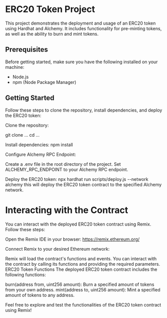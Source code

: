 # ERC20 Token Project

This project demonstrates the deployment and usage of an ERC20 token using Hardhat and Alchemy. It includes functionality for pre-minting tokens, as well as the ability to burn and mint tokens.

## Prerequisites

Before getting started, make sure you have the following installed on your machine:

- Node.js
- npm (Node Package Manager)

## Getting Started

Follow these steps to clone the repository, install dependencies, and deploy the ERC20 token:

Clone the repository:

   git clone ...
   cd ...

   Install dependencies:
npm install

Configure Alchemy RPC Endpoint:

Create a .env file in the root directory of the project.
Set ALCHEMY_RPC_ENDPOINT to your Alchemy RPC endpoint.

Deploy the ERC20 token:
npx hardhat run scripts/deploy.js --network alchemy
this will deploy the ERC20 token contract to the specified Alchemy network.

# Interacting with the Contract
You can interact with the deployed ERC20 token contract using Remix. Follow these steps:

Open the Remix IDE in your browser: https://remix.ethereum.org/

Connect Remix to your desired Ethereum network:

Remix will load the contract's functions and events.
You can interact with the contract by calling its functions and providing the required parameters.
ERC20 Token Functions
The deployed ERC20 token contract includes the following functions:

burn(address from, uint256 amount): Burn a specified amount of tokens from your own address.
mint(address to, uint256 amount): Mint a specified amount of tokens to any address.

Feel free to explore and test the functionalities of the ERC20 token contract using Remix!
```
